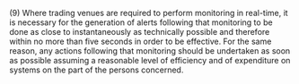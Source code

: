 (9) Where trading venues are required to perform monitoring in real-time, it is necessary for the generation of alerts following that monitoring to be done as close to instantaneously as technically possible and therefore within no more than five seconds in order to be effective. For the same reason, any actions following that monitoring should be undertaken as soon as possible assuming a reasonable level of efficiency and of expenditure on systems on the part of the persons concerned.